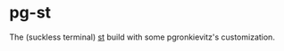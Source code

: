 # pg-st
The (suckless terminal) [st](https://st.suckless.org) build with some pgronkievitz's customization.
